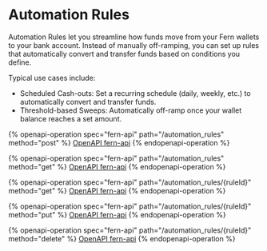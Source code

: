 # Automation Rules

Automation Rules let you streamline how funds move from your Fern wallets to your bank account. Instead of manually off-ramping, you can set up rules that automatically convert and transfer funds based on conditions you define.

Typical use cases include:

* Scheduled Cash-outs: Set a recurring schedule (daily, weekly, etc.) to automatically convert and transfer funds.
* Threshold-based Sweeps: Automatically off-ramp once your wallet balance reaches a set amount.

{% openapi-operation spec="fern-api" path="/automation_rules" method="post" %}
[OpenAPI fern-api](https://api.fernhq.com/json)
{% endopenapi-operation %}

{% openapi-operation spec="fern-api" path="/automation_rules" method="get" %}
[OpenAPI fern-api](https://api.fernhq.com/json)
{% endopenapi-operation %}

{% openapi-operation spec="fern-api" path="/automation_rules/{ruleId}" method="get" %}
[OpenAPI fern-api](https://api.fernhq.com/json)
{% endopenapi-operation %}

{% openapi-operation spec="fern-api" path="/automation_rules/{ruleId}" method="put" %}
[OpenAPI fern-api](https://api.fernhq.com/json)
{% endopenapi-operation %}

{% openapi-operation spec="fern-api" path="/automation_rules/{ruleId}" method="delete" %}
[OpenAPI fern-api](https://api.fernhq.com/json)
{% endopenapi-operation %}
